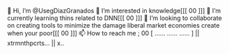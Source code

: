 👋 Hi, I’m @UsegDiazGranados
👀 I’m interested in knowledge[[[ 00 ]]]
🌱 I’m currently learning thins related to DNN[[[ 00 ]]]
💞️ I’m looking to collaborate on creating tools to minimize the damage liberal market economies create when your poor[[[ 00 ]]] 
📫 How to reach me ; 00
[ ...... ...... ...... ]
|| xtrmnthpcrts... ||
x..


